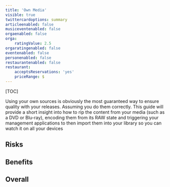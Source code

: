 ```yaml
---
title: 'Own Media'
visible: true
twittercardoptions: summary
articleenabled: false
musiceventenabled: false
orgaenabled: false
orga:
    ratingValue: 2.5
orgaratingenabled: false
eventenabled: false
personenabled: false
restaurantenabled: false
restaurant:
    acceptsReservations: 'yes'
    priceRange: $
---
```


[TOC]

Using your own sources is obviously the most guaranteed way to ensure quality with your releases. Assuming you do them correctly. This guide will provide a short insight into how to rip the content from your media (such as a DVD or Blu-ray), encoding them from its RAW state and triggering your management applications to then import them into your library so you can watch it on all your devices


## Risks

## Benefits

## Overall